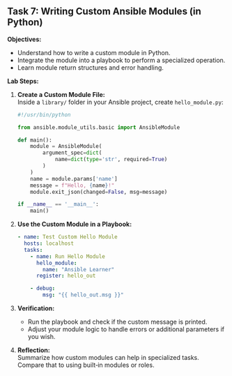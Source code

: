 ## Task 7: Writing Custom Ansible Modules (in Python)

**Objectives:**
- Understand how to write a custom module in Python.
- Integrate the module into a playbook to perform a specialized operation.
- Learn module return structures and error handling.

**Lab Steps:**

1. **Create a Custom Module File:**  
   Inside a `library/` folder in your Ansible project, create `hello_module.py`:
   ```python
   #!/usr/bin/python

   from ansible.module_utils.basic import AnsibleModule

   def main():
       module = AnsibleModule(
           argument_spec=dict(
               name=dict(type='str', required=True)
           )
       )
       name = module.params['name']
       message = f"Hello, {name}!"
       module.exit_json(changed=False, msg=message)

   if __name__ == '__main__':
       main()
   ```

2. **Use the Custom Module in a Playbook:**
   ```yaml
   - name: Test Custom Hello Module
     hosts: localhost
     tasks:
       - name: Run Hello Module
         hello_module:
           name: "Ansible Learner"
         register: hello_out

       - debug:
           msg: "{{ hello_out.msg }}"
   ```

3. **Verification:**
   - Run the playbook and check if the custom message is printed.
   - Adjust your module logic to handle errors or additional parameters if you wish.

4. **Reflection:**  
   Summarize how custom modules can help in specialized tasks. Compare that to using built‑in modules or roles.
